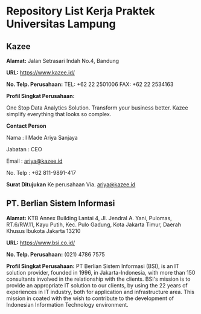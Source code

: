 # Repository List Kerja Praktek Universitas Lampung

## Kazee
**Alamat:**
Jalan Setrasari Indah No.4, Bandung

**URL:** https://www.kazee.id/

**No. Telp. Perusahaan:**
TEL: +62 22 2501006
FAX: +62 22 2534163

**Profil Singkat Perusahaan:**

One Stop Data Analytics Solution. Transform your business better. Kazee simplify everything that looks so complex.

**Contact Person**

Nama : I Made Ariya Sanjaya

Jabatan : CEO

Email : ariya@kazee.id

No. Telp : +62 811-9891-417

**Surat Ditujukan**
Ke perusahaan Via. ariya@kazee.id


## PT. Berlian Sistem Informasi
**Alamat:** 
KTB Annex Building Lantai 4, Jl. Jendral A. Yani, Pulomas, RT.6/RW.11, Kayu Putih, Kec. Pulo Gadung, Kota Jakarta Timur, Daerah Khusus Ibukota Jakarta 13210

**URL:**
https://www.bsi.co.id/

**No. Telp. Perusahaan:**
(021) 4786 7575

**Profil Singkat Perusahaan:**
PT Berlian Sistem Informasi (BSI), is an IT solution provider, founded in 1996, in Jakarta-Indonesia, with more than 150 consultants involved in the relationship with the clients.
BSI's mission is to provide an appropriate IT solution to our clients, by using the 22 years of experiences in IT industry, both for application and infrastructure area.
This mission in coated with the wish to contribute to the development of Indonesian Information Technology environment. 

